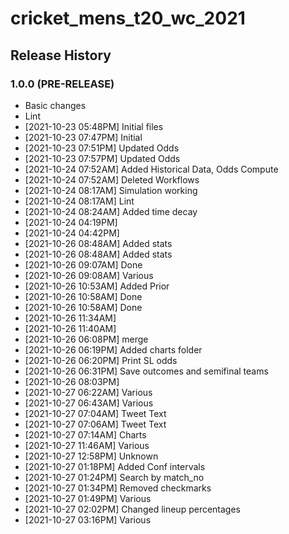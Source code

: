 # cricket_mens_t20_wc_2021

## Release History

### 1.0.0 (PRE-RELEASE)
  * Basic changes
  * Lint
  *  [2021-10-23 05:48PM] Initial files
  *  [2021-10-23 07:47PM] Initial
  *  [2021-10-23 07:51PM] Updated Odds
  *  [2021-10-23 07:57PM] Updated Odds
  *  [2021-10-24 07:52AM] Added Historical Data, Odds Compute
  *  [2021-10-24 07:52AM] Deleted Workflows
  *  [2021-10-24 08:17AM] Simulation working
  *  [2021-10-24 08:17AM] Lint
  *  [2021-10-24 08:24AM] Added time decay
  *  [2021-10-24 04:19PM] 
  *  [2021-10-24 04:42PM] 
  *  [2021-10-26 08:48AM] Added stats
  *  [2021-10-26 08:48AM] Added stats
  *  [2021-10-26 09:07AM] Done
  *  [2021-10-26 09:08AM] Various
  *  [2021-10-26 10:53AM] Added Prior
  *  [2021-10-26 10:58AM] Done
  *  [2021-10-26 10:58AM] Done
  *  [2021-10-26 11:34AM] 
  *  [2021-10-26 11:40AM] 
  *  [2021-10-26 06:08PM] merge
  *  [2021-10-26 06:19PM] Added charts folder
  *  [2021-10-26 06:20PM] Print SL odds
  *  [2021-10-26 06:31PM] Save outcomes and semifinal teams
  *  [2021-10-26 08:03PM] 
  *  [2021-10-27 06:22AM] Various
  *  [2021-10-27 06:43AM] Various
  *  [2021-10-27 07:04AM] Tweet Text
  *  [2021-10-27 07:06AM] Tweet Text
  *  [2021-10-27 07:14AM] Charts
  *  [2021-10-27 11:46AM] Various
  *  [2021-10-27 12:58PM] Unknown
  *  [2021-10-27 01:18PM] Added Conf intervals
  *  [2021-10-27 01:24PM] Search by match_no
  *  [2021-10-27 01:34PM] Removed checkmarks
  *  [2021-10-27 01:49PM] Various
  *  [2021-10-27 02:02PM] Changed lineup percentages
  *  [2021-10-27 03:16PM] Various

